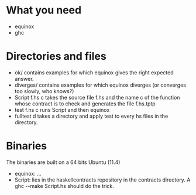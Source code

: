 What you need
=============
* equinox
* ghc

Directories and files
=====================
* ok/ contains examples for which equinox gives the right expected answer.
* diverges/ contains examples for which equinox diverges (or converges too slowly, who knows?)
* Script f.hs c takes the source file f.hs and the name c of the function whose contract is to check and generates the file f.hs.tptp
* test f.hs c runs Script and then equinox
* fulltest d takes a directory and apply test to every hs files in the directory.

Binaries
========
The binaries are built on a 64 bits Ubuntu (11.4)
* equinox: ...
* Script: lies in the haskellcontracts repository in the contracts directory. A ghc --make Script.hs should do the trick.
